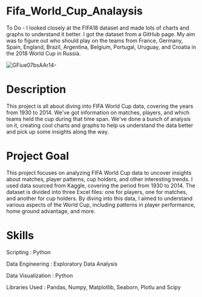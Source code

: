 # Fifa_World_Cup_Analaysis

To Do - I looked closely at the FIFA18 dataset and made lots of charts and graphs to understand it better. I got the dataset from a GitHub page. My aim was to figure out who should play on the teams from France, Germany, Spain, England, Brazil, Argentina, Belgium, Portugal, Uruguay, and Croatia in the 2018 World Cup in Russia.


![GFiue07bsAAr14-](https://github.com/anujgrvr98/Fifa_World_Cup_Analysis/assets/166906510/d3a0b508-8b4e-45d5-a302-a4424280ebee)


# Description

This project is all about diving into FIFA World Cup data, covering the years from 1930 to 2014. We've got information on matches, players, and which teams held the cup during that time span. We've done a bunch of analysis on it, creating cool charts and graphs to help us understand the data better and pick up some insights along the way.


# Project Goal

This project focuses on analyzing FIFA World Cup data to uncover insights about matches, player patterns, cup holders, and other interesting trends. I used data sourced from Kaggle, covering the period from 1930 to 2014. The dataset is divided into three Excel files: one for players, one for matches, and another for cup holders. By diving into this data, I aimed to understand various aspects of the World Cup, including patterns in player performance, home ground advantage, and more.


# Skills 

Scripting : 
Python

Data Engineering : 
Exploratory Data Analysis

Data Visualization : 
Python

Libraries Used : 
Pandas, Numpy, Matplotlib, Seaborn, Plotlu and Scipy
